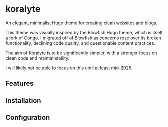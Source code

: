 # koralyte

An elegant, minimalist Hugo theme for creating clean websites and blogs.

This theme was visually inspired by the Blowfish Hugo theme, which is itself a fork of Congo. I migrated off of Blowfish
as concerns rose over its broken functionality, declining code quality, and questionable content practices.

The aim of Koralyte is to be significantly simpler, with a stronger focus on clean code and maintainability.

I will likely not be able to focus on this until at least mid-2025.

## Features

## Installation

## Configuration
